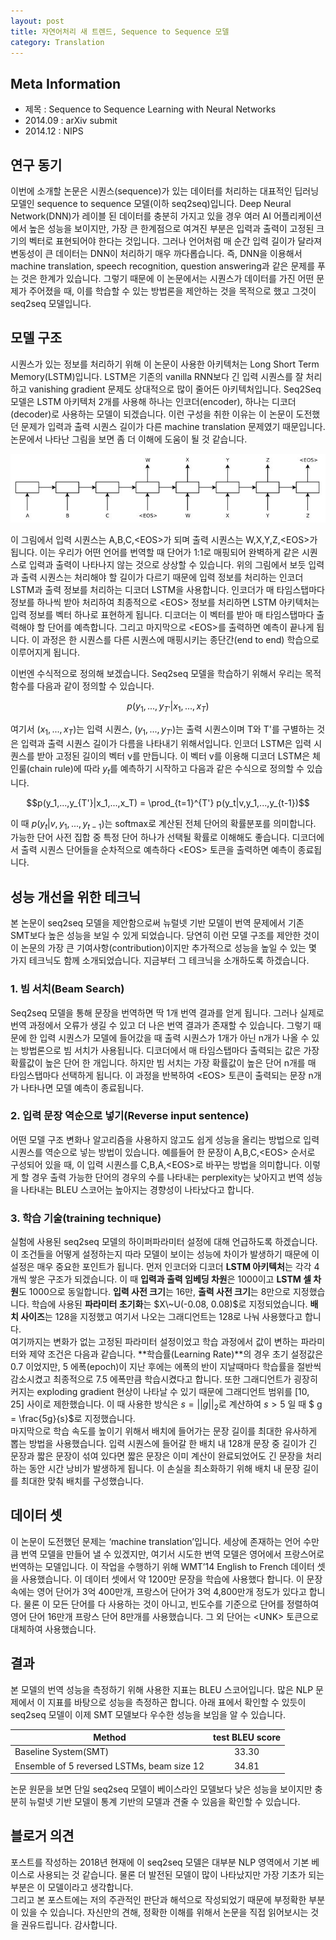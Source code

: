 ```yaml
---
layout: post
title: 자연어처리 새 트렌드, Sequence to Sequence 모델
category: Translation
---
```


## Meta Information
* 제목 : Sequence to Sequence Learning with Neural Networks
* 2014.09 : arXiv submit
* 2014.12  : NIPS

## 연구 동기
이번에 소개할 논문은 시퀀스(sequence)가 있는 데이터를 처리하는 대표적인 딥러닝 모델인 sequence to sequence 모델(이하 seq2seq)입니다.
Deep Neural Network(DNN)가 레이블 된 데이터를 충분히 가지고 있을 경우 여러 AI 어플리케이션에서 높은 성능을 보이지만, 가장 큰 한계점으로 여겨진 부분은 입력과 출력이 고정된 크기의 벡터로 표현되어야 한다는 것입니다.
그러나 언어처럼 매 순간 입력 길이가 달라져 변동성이 큰 데이터는 DNN이 처리하기 매우 까다롭습니다.
즉, DNN을 이용해서 machine translation, speech recognition, question answering과 같은 문제를 푸는 것은 한계가 있습니다.
그렇기 때문에 이 논문에서는 시퀀스가 데이터를 가진 어떤 문제가 주어졌을 때, 이를 학습할 수 있는 방법론을 제안하는 것을 목적으로 했고 그것이 seq2seq 모델입니다.

## 모델 구조
시퀀스가 있는 정보를 처리하기 위해 이 논문이 사용한 아키텍처는 Long Short Term Memory(LSTM)입니다.
LSTM은 기존의 vanilla RNN보다 긴 입력 시퀀스를 잘 처리하고 vanishing gradient 문제도 상대적으로 많이 줄어든 아키텍처입니다.
Seq2Seq 모델은 LSTM 아키텍처 2개를 사용해 하나는 인코더(encoder), 하나는 디코더(decoder)로 사용하는 모델이 되겠습니다.
이런 구성을 취한 이유는 이 논문이 도전했던 문제가 입력과 출력 시퀀스 길이가 다른 machine translation 문제였기 때문입니다.
논문에서 나타난 그림을 보면 좀 더 이해에 도움이 될 것 같습니다.

![](/public/img/seq2seq-model-figure1.JPG "Figure1 of Sequence to Sequence Learning with Neural Networks")

이 그림에서 입력 시퀀스는 A,B,C,\<EOS\>가 되며 출력 시퀀스는 W,X,Y,Z,\<EOS\>가 됩니다.
이는 우리가 어떤 언어를 번역할 때 단어가 1:1로 매핑되어 완벽하게 같은 시퀀스로 입력과 출력이 나타나지 않는 것으로 상상할 수 있습니다.
위의 그림에서 보듯 입력과 출력 시퀀스는 처리해야 할 길이가 다르기 때문에 입력 정보를 처리하는 인코더 LSTM과 출력 정보를 처리하는 디코더 LSTM을 사용합니다.
인코더가 매 타임스탭마다 정보를 하나씩 받아 처리하여 최종적으로 \<EOS\> 정보를 처리하면 LSTM 아키텍처는 입력 정보를 벡터 하나로 표현하게 됩니다.
디코더는 이 벡터를 받아 매 타임스탭마다 출력해야 할 단어를 예측합니다.
그리고 마지막으로 \<EOS\>를 출력하면 예측이 끝나게 됩니다.
이 과정은 한 시퀀스를 다른 시퀀스에 매핑시키는 종단간(end to end) 학습으로 이루어지게 됩니다.

이번엔 수식적으로 정의해 보겠습니다.
Seq2seq 모델을 학습하기 위해서 우리는 목적함수를 다음과 같이 정의할 수 있습니다.

$$p(y_1,...,y_{T'}|x_1,...,x_T)$$

여기서 $(x_1,...,x_T)$는 입력 시퀀스, $(y_1,...,y_{T'})$는 출력 시퀀스이며 T와 T'를 구별하는 것은 입력과 출력 시퀀스 길이가 다름을 나타내기 위해서입니다.
인코더 LSTM은 입력 시퀀스를 받아 고정된 길이의 벡터 v를 만듭니다.
이 벡터 v를 이용해 디코더 LSTM은 체인룰(chain rule)에 따라 $y_t$를 예측하기 시작하고 다음과 같은 수식으로 정의할 수 있습니다.

$$p(y_1,...,y_{T'}|x_1,...,x_T) = \prod_{t=1}^{T'} p(y_t|v,y_1,...,y_{t-1})$$

이 때 $p(y_t|v,y_1,...,y_{t-1})$는 softmax로 계산된 전체 단어의 확률분포를 의미합니다.
가능한 단어 사전 집합 중 특정 단어 하나가 선택될 확률로 이해해도 좋습니다.
디코더에서 출력 시퀀스 단어들을 순차적으로 예측하다 \<EOS\> 토큰을 출력하면 예측이 종료됩니다.

## 성능 개선을 위한 테크닉
본 논문이 seq2seq 모델을 제안함으로써 뉴럴넷 기반 모델이 번역 문제에서 기존 SMT보다 높은 성능을 보일 수 있게 되었습니다.
당연히 이런 모델 구조를 제안한 것이 이 논문의 가장 큰 기여사항(contribution)이지만 추가적으로 성능을 높일 수 있는 몇 가지 테크닉도 함께 소개되었습니다.
지금부터 그 테크닉을 소개하도록 하겠습니다.

### 1. 빔 서치(Beam Search)
Seq2seq 모델을 통해 문장을 번역하면 딱 1개 번역 결과를 얻게 됩니다.
그러나 실제로 번역 과정에서 오류가 생길 수 있고 더 나은 번역 결과가 존재할 수 있습니다.
그렇기 때문에 한 입력 시퀀스가 모델에 들어갔을 때 출력 시퀀스가 1개가 아닌 n개가 나올 수 있는 방법론으로 빔 서치가 사용됩니다.
디코더에서 매 타임스탭마다 출력되는 값은 가장 확률값이 높은 단어 한 개입니다.
하지만 빔 서치는 가장 확률값이 높은 단어 n개를 매 타임스탭마다 선택하게 됩니다.
이 과정을 반복하여 \<EOS\> 토큰이 출력되는 문장 n개가 나타나면 모델 예측이 종료됩니다.

### 2. 입력 문장 역순으로 넣기(Reverse input sentence)
어떤 모델 구조 변화나 알고리즘을 사용하지 않고도 쉽게 성능을 올리는 방법으로 입력 시퀀스를 역순으로 넣는 방법이 있습니다.
예를들어 한 문장이 A,B,C,\<EOS\> 순서로 구성되어 있을 때, 이 입력 시퀀스를 C,B,A,\<EOS\>로 바꾸는 방법을 의미합니다.
이렇게 할 경우 출력 가능한 단어의 경우의 수를 나타내는 perplexity는 낮아지고 번역 성능을 나타내는 BLEU 스코어는 높아지는 경향성이 나타났다고 합니다.

### 3. 학습 기술(training technique)
실험에 사용된 seq2seq 모델의 하이퍼파라미터 설정에 대해 언급하도록 하겠습니다.
이 조건들을 어떻게 설정하는지 따라 모델이 보이는 성능에 차이가 발생하기 때문에 이 설정은 매우 중요한 포인트가 됩니다.
먼저 인코더와 디코더 **LSTM 아키텍처**는 각각 4개씩 쌓은 구조가 되겠습니다.
이 때 **입력과 출력 임베딩 차원**은 1000이고 **LSTM 셀 차원**도 1000으로 동일합니다.
**입력 사전 크기**는 16만, **출력 사전 크기**는 8만으로 지정했습니다.
학습에 사용된 **파라미터 초기화**는 $X\~U(-0.08, 0.08)$로 지정되었습니다.
**배치 사이즈**는 128을 지정했고 여기서 나오는 그래디언트는 128로 나눠 사용했다고 합니다.<br>
여기까지는 변화가 없는 고정된 파라미터 설정이었고 학습 과정에서 값이 변하는 파라미터와 제약 조건은 다음과 같습니다.
**학습률(Learning Rate)**의 경우 초기 설정값은 0.7 이었지만, 5 에폭(epoch)이 지난 후에는 에폭의 반이 지날때마다 학습률을 절반씩 감소시켰고 최종적으로 7.5 에폭만큼 학습시켰다고 합니다.
또한 그래디언트가 굉장히 커지는 exploding gradient 현상이 나타날 수 있기 때문에 그래디언트 범위를 [10, 25] 사이로 제한했습니다.
이 때 사용한 방식은 $s = ||g||_2$로 계산하여 $s > 5$ 일 때 $ g = \frac{5g}{s}$로 지정했습니다.<br>
마지막으로 학습 속도를 높이기 위해서 배치에 들어가는 문장 길이를 최대한 유사하게 뽑는 방법을 사용했습니다.
입력 시퀀스에 들어갈 한 배치 내 128개 문장 중 길이가 긴 문장과 짧은 문장이 섞여 있다면 짧은 문장은 이미 계산이 완료되었어도 긴 문장을 처리하는 동안 시간 낭비가 발생하게 됩니다.
이 손실을 최소화하기 위해 배치 내 문장 길이를 최대한 맞춰 배치를 구성했습니다.

## 데이터 셋
이 논문이 도전했던 문제는 ‘machine translation’입니다.
세상에 존재하는 언어 수만큼 번역 모델을 만들어 낼 수 있겠지만, 여기서 시도한 번역 모델은 영어에서 프랑스어로 번역하는 모델입니다.
이 작업을 수행하기 위해 WMT’14 English to French 데이터 셋을 사용했습니다.
이 데이터 셋에서 약 1200만 문장을 학습에 사용했다 합니다. 이 문장속에는 영어 단어가 3억 400만개, 프랑스어 단어가 3억 4,800만개 정도가 있다고 합니다.
물론 이 모든 단어를 다 사용하는 것이 아니고, 빈도수를 기준으로 단어를 정렬하여 영어 단어 16만개 프랑스 단어 8만개를 사용했습니다.
그 외 단어는 \<UNK\> 토큰으로 대체하여 사용했습니다.

## 결과
본 모델의 번역 성능을 측정하기 위해 사용한 지표는 BLEU 스코어입니다.
많은 NLP 문제에서 이 지표를 바탕으로 성능을 측정하곤 합니다.
아래 표에서 확인할 수 있듯이 seq2seq 모델이 이제 SMT 모델보다 우수한 성능을 보임을 알 수 있습니다.

|  <center>Method</center> |  <center>test BLEU score</center> |
|:--------|:--------:|
|Baseline System(SMT) | <center>33.30</center> |
|Ensemble of 5 reversed LSTMs, beam size 12 | <center>34.81</center> |

논문 원문을 보면 단일 seq2seq 모델이 베이스라인 모델보다 낮은 성능을 보이지만 충분히 뉴럴넷 기반 모델이 통계 기반의 모델과 견줄 수 있음을 확인할 수 있습니다.

## 블로거 의견
포스트를 작성하는 2018년 현재에 이 seq2seq 모델은 대부분 NLP 영역에서 기본 베이스로 사용되는 것 같습니다.
물론 더 발전된 모델이 많이 나타났지만 가장 기초가 되는 부분은 이 모델이라고 생각합니다.<br>
그리고 본 포스트에는 저의 주관적인 판단과 해석으로 작성되었기 때문에 부정확한 부분이 있을 수 있습니다.
자신만의 견해, 정확한 이해를 위해서 논문을 직접 읽어보시는 것을 권유드립니다.
감사합니다.
